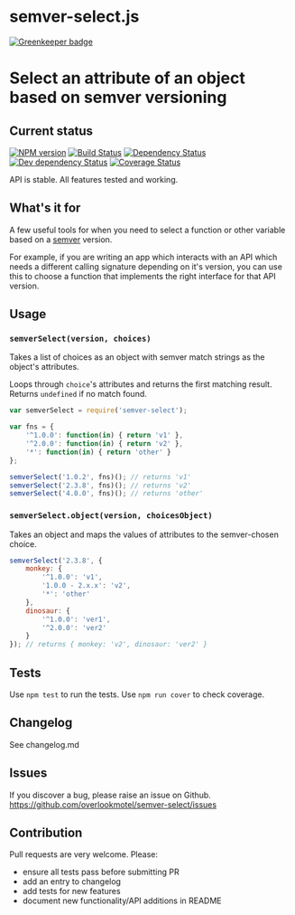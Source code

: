 # semver-select.js

[![Greenkeeper badge](https://badges.greenkeeper.io/overlookmotel/semver-select.svg)](https://greenkeeper.io/)

# Select an attribute of an object based on semver versioning

## Current status

[![NPM version](https://img.shields.io/npm/v/semver-select.svg)](https://www.npmjs.com/package/semver-select)
[![Build Status](https://img.shields.io/travis/overlookmotel/semver-select/master.svg)](http://travis-ci.org/overlookmotel/semver-select)
[![Dependency Status](https://img.shields.io/david/overlookmotel/semver-select.svg)](https://david-dm.org/overlookmotel/semver-select)
[![Dev dependency Status](https://img.shields.io/david/dev/overlookmotel/semver-select.svg)](https://david-dm.org/overlookmotel/semver-select)
[![Coverage Status](https://img.shields.io/coveralls/overlookmotel/semver-select/master.svg)](https://coveralls.io/r/overlookmotel/semver-select)

API is stable. All features tested and working.

## What's it for

A few useful tools for when you need to select a function or other variable based on a [semver](https://www.npmjs.com/package/semver) version.

For example, if you are writing an app which interacts with an API which needs a different calling signature depending on it's version, you can use this to choose a function that implements the right interface for that API version.

## Usage

### `semverSelect(version, choices)`

Takes a list of choices as an object with semver match strings as the object's attributes.

Loops through `choice`'s attributes and returns the first matching result.
Returns `undefined` if no match found.

```js
var semverSelect = require('semver-select');

var fns = {
    '^1.0.0': function(in) { return 'v1' },
    '^2.0.0': function(in) { return 'v2' },
    '*': function(in) { return 'other' }
};

semverSelect('1.0.2', fns)(); // returns 'v1'
semverSelect('2.3.8', fns)(); // returns 'v2'
semverSelect('4.0.0', fns)(); // returns 'other'
```

### `semverSelect.object(version, choicesObject)`

Takes an object and maps the values of attributes to the semver-chosen choice.

```js
semverSelect('2.3.8', {
	monkey: {
		'^1.0.0': 'v1',
        '1.0.0 - 2.x.x': 'v2',
        '*': 'other'
	},
	dinosaur: {
		'^1.0.0': 'ver1',
		'^2.0.0': 'ver2'
	}
}); // returns { monkey: 'v2', dinosaur: 'ver2' }
```

## Tests

Use `npm test` to run the tests. Use `npm run cover` to check coverage.

## Changelog

See changelog.md

## Issues

If you discover a bug, please raise an issue on Github. https://github.com/overlookmotel/semver-select/issues

## Contribution

Pull requests are very welcome. Please:

* ensure all tests pass before submitting PR
* add an entry to changelog
* add tests for new features
* document new functionality/API additions in README

